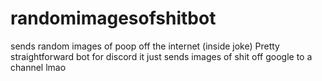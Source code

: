 # randomimagesofshitbot
sends random images of poop off the internet (inside joke) 
Pretty straightforward bot for discord
it just sends images of shit off google to a channel lmao
